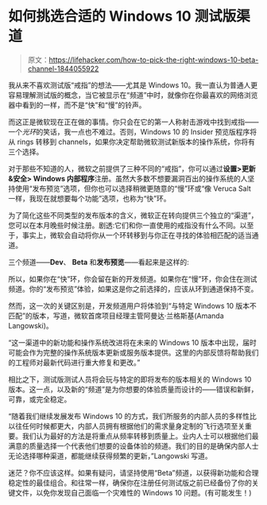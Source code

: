 # 如何挑选合适的 Windows 10 测试版渠道

> 原文：<https://lifehacker.com/how-to-pick-the-right-windows-10-beta-channel-1844055922>

我从来不喜欢测试版“戒指”的想法——尤其是 Windows 10。我一直认为普通人更容易理解测试版的概念，当它被显示在“频道”中时，就像你在你最喜欢的网络浏览器中看到的一样，而不是“快”和“慢”的铃声。



而这正是微软现在正在做的事情。你只会在它的第一人称射击游戏中找到戒指——一个*光环*的笑话，我一点也不难过。否则，Windows 10 的 Insider 预览版程序将从 rings 转移到 channels，如果你决定帮助微软测试新版本的操作系统，你将有三个选择。

对于那些不知道的人，微软之前提供了三种不同的“戒指”，你可以通过**设置>更新&安全> Windows 内部程序**注册。虽然大多数不想要漏洞百出的操作系统的人坚持使用“发布预览”选项，但你也可以选择稍微更随意的“慢”环或“像 Veruca Salt 一样，我现在就想要每个功能”选项，也称为“快”环。

为了简化这些不同类型的发布版本的含义，微软正在转向提供三个独立的“渠道”，您可以在本月晚些时候注册。剧透:它们和你一直使用的戒指没有什么不同。以至于，事实上，微软会自动将你从一个环转移到与你正在寻找的体验相匹配的适当通道。

三个频道——**Dev**、 **Beta** 和**发布预览**——看起来是这样的:

所以，如果你在“快”环，你会留在新的开发频道。如果你在“慢”环，你会住在测试频道。你的“发布预览”体验，如果这是你之前选择的，应该从环到通道保持不变。

然而，这一次的关键区别是，开发频道用户将体验到“与特定 Windows 10 版本不匹配”的版本，写道，微软首席项目经理主管阿曼达·兰格斯基(Amanda Langowski)。

“这一渠道中的新功能和操作系统改进将在未来的 Windows 10 版本中出现，届时可能会作为完整的操作系统版本更新或服务版本提供。这里的内部反馈将帮助我们的工程师对最新代码进行重大修复和更改。”

相比之下，测试版测试人员将会玩与特定的即将发布的版本相关的 Windows 10 版本。这一点，以及新的“频道”是为你想要的体验质量而设计的——错误和新鲜，可靠，或完全稳定。

“随着我们继续发展发布 Windows 10 的方式，我们所服务的内部人员的多样性比以往任何时候都更大，内部人员拥有根据他们的需求量身定制的飞行选项至关重要。我们认为最好的方法是将重点从频率转移到质量上。业内人士可以根据他们最满意的质量选择一个代表他们想要的设备体验的频道。我们的目的是确保内部人士无论选择哪种渠道，都能继续获得频繁的更新，”Langowski 写道。

迷茫？你不应该这样。如果有疑问，请坚持使用“Beta”频道，以获得新功能和合理稳定性的最佳组合。和往常一样，确保你在注册任何测试版之前已经备份了你的关键文件，以免你发现自己面临一个灾难性的 Windows 10 问题。(有可能发生！)